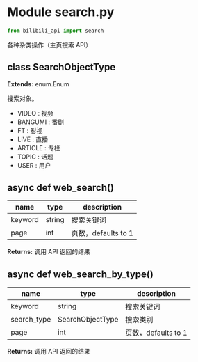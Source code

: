 # Module search.py

```python
from bilibili_api import search
```

各种杂类操作（主页搜索 API）

## class SearchObjectType

**Extends:** enum.Enum

搜索对象。

+ VIDEO : 视频
+ BANGUMI : 番剧
+ FT : 影视
+ LIVE : 直播
+ ARTICLE : 专栏
+ TOPIC : 话题
+ USER : 用户

## async def web_search()

| name | type | description |
| ---- | ---- | ----------- |
| keyword | string | 搜索关键词 |
| page | int | 页数，defaults to 1 |

**Returns:** 调用 API 返回的结果

## async def web_search_by_type()

| name | type | description |
| ---- | ---- | ----------- |
| keyword | string | 搜索关键词 |
| search_type | SearchObjectType | 搜索类别 |
| page | int | 页数，defaults to 1 |

**Returns:** 调用 API 返回的结果